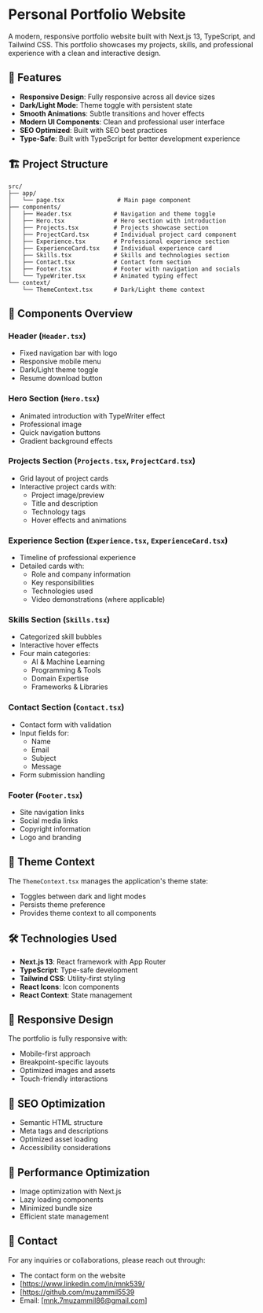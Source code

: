 # Personal Portfolio Website

A modern, responsive portfolio website built with Next.js 13, TypeScript, and Tailwind CSS. This portfolio showcases my projects, skills, and professional experience with a clean and interactive design.

## 🚀 Features

- **Responsive Design**: Fully responsive across all device sizes
- **Dark/Light Mode**: Theme toggle with persistent state
- **Smooth Animations**: Subtle transitions and hover effects
- **Modern UI Components**: Clean and professional user interface
- **SEO Optimized**: Built with SEO best practices
- **Type-Safe**: Built with TypeScript for better development experience

## 🏗️ Project Structure

```
src/
├── app/
│   └── page.tsx               # Main page component
├── components/
│   ├── Header.tsx            # Navigation and theme toggle
│   ├── Hero.tsx              # Hero section with introduction
│   ├── Projects.tsx          # Projects showcase section
│   ├── ProjectCard.tsx       # Individual project card component
│   ├── Experience.tsx        # Professional experience section
│   ├── ExperienceCard.tsx    # Individual experience card
│   ├── Skills.tsx            # Skills and technologies section
│   ├── Contact.tsx           # Contact form section
│   ├── Footer.tsx            # Footer with navigation and socials
│   └── TypeWriter.tsx        # Animated typing effect
└── context/
    └── ThemeContext.tsx      # Dark/Light theme context
```

## 🧱 Components Overview

### Header (`Header.tsx`)

- Fixed navigation bar with logo
- Responsive mobile menu
- Dark/Light theme toggle
- Resume download button

### Hero Section (`Hero.tsx`)

- Animated introduction with TypeWriter effect
- Professional image
- Quick navigation buttons
- Gradient background effects

### Projects Section (`Projects.tsx`, `ProjectCard.tsx`)

- Grid layout of project cards
- Interactive project cards with:
  - Project image/preview
  - Title and description
  - Technology tags
  - Hover effects and animations

### Experience Section (`Experience.tsx`, `ExperienceCard.tsx`)

- Timeline of professional experience
- Detailed cards with:
  - Role and company information
  - Key responsibilities
  - Technologies used
  - Video demonstrations (where applicable)

### Skills Section (`Skills.tsx`)

- Categorized skill bubbles
- Interactive hover effects
- Four main categories:
  - AI & Machine Learning
  - Programming & Tools
  - Domain Expertise
  - Frameworks & Libraries

### Contact Section (`Contact.tsx`)

- Contact form with validation
- Input fields for:
  - Name
  - Email
  - Subject
  - Message
- Form submission handling

### Footer (`Footer.tsx`)

- Site navigation links
- Social media links
- Copyright information
- Logo and branding

## 🎨 Theme Context

The `ThemeContext.tsx` manages the application's theme state:

- Toggles between dark and light modes
- Persists theme preference
- Provides theme context to all components

## 🛠️ Technologies Used

- **Next.js 13**: React framework with App Router
- **TypeScript**: Type-safe development
- **Tailwind CSS**: Utility-first styling
- **React Icons**: Icon components
- **React Context**: State management

## 📱 Responsive Design

The portfolio is fully responsive with:

- Mobile-first approach
- Breakpoint-specific layouts
- Optimized images and assets
- Touch-friendly interactions

## 🎯 SEO Optimization

- Semantic HTML structure
- Meta tags and descriptions
- Optimized asset loading
- Accessibility considerations

## 🚀 Performance Optimization

- Image optimization with Next.js
- Lazy loading components
- Minimized bundle size
- Efficient state management

## 👥 Contact

For any inquiries or collaborations, please reach out through:

- The contact form on the website
- [https://www.linkedin.com/in/mnk539/
- [https://github.com/muzammil5539
- Email: [mnk.7muzammil86@gmail.com]
